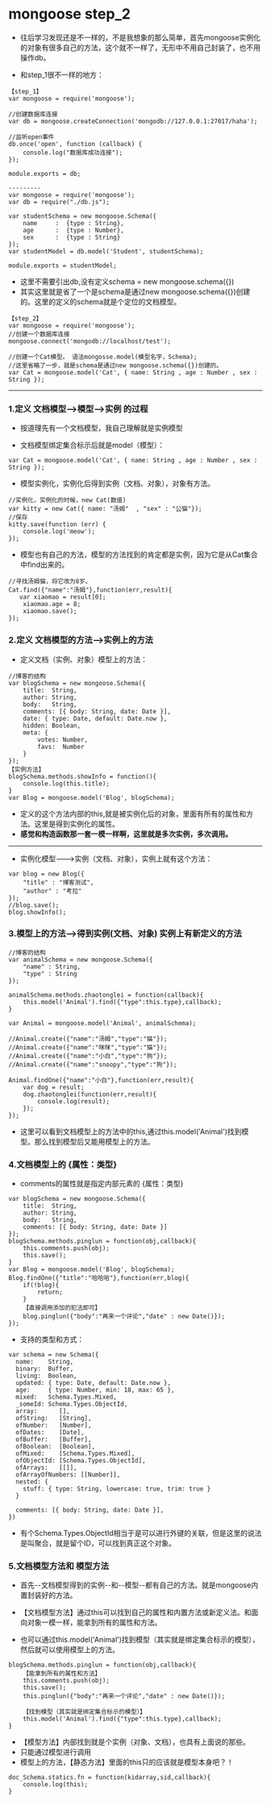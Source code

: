 # mongoose step_2

* 往后学习发现还是不一样的，不是我想象的那么简单，首先mongoose实例化的对象有很多自己的方法，这个就不一样了，无形中不用自己封装了，也不用操作db。

* 和step_1很不一样的地方：
```
【step_1】
var mongoose = require('mongoose');

//创建数据库连接
var db = mongoose.createConnection('mongodb://127.0.0.1:27017/haha');

//监听open事件
db.once('open', function (callback) {
    console.log("数据库成功连接");
});

module.exports = db;

---------
var mongoose = require('mongoose');
var db = require("./db.js");

var studentSchema = new mongoose.Schema({
    name     :  {type : String},
    age      :  {type : Number},
    sex      :  {type : String}
});
var studentModel = db.model('Student', studentSchema);

module.exports = studentModel;
```

* 这里不需要引出db,没有定义schema = new mongoose.schema({})
* 其实这里就是省了一个是schema是通过new mongoose.schema({})创建的。这里的定义的schema就是个定位的文档模型。
```
【step_2】
var mongoose = require('mongoose');
//创建一个数据库连接
mongoose.connect('mongodb://localhost/test');

//创建一个Cat模型。 语法mongosse.model(模型名字，Schema);
//这里省略了一步，就是schema是通过new mongoose.schema({})创建的。
var Cat = mongoose.model('Cat', { name: String , age : Number , sex : String });
```

--------------------------------

### 1.定义 文档模型-->模型-->实例 的过程

* 按道理先有一个文档模型，我自己理解就是实例模型

* 文档模型绑定集合标示后就是model（模型）：
```
var Cat = mongoose.model('Cat', { name: String , age : Number , sex : String });
```

* 模型实例化，实例化后得到实例（文档、对象），对象有方法。
```
//实例化，实例化的时候，new Cat(数值)
var kitty = new Cat({ name: "汤姆"  , "sex" : "公猫"});
//保存
kitty.save(function (err) {
    console.log('meow');
});
```

* 模型也有自己的方法，模型的方法找到的肯定都是实例，因为它是从Cat集合中find出来的。
```
//寻找汤姆猫，将它改为8岁。
Cat.find({"name":"汤姆"},function(err,result){
   var xiaomao = result[0]; 
    xiaomao.age = 8;
    xiaomao.save();
});
```

### 2.定义 文档模型的方法-->实例上的方法

* 定义文档（实例、对象）模型上的方法：
```
//博客的结构
var blogSchema = new mongoose.Schema({
    title:  String,
    author: String,
    body:   String,
    comments: [{ body: String, date: Date }],
    date: { type: Date, default: Date.now },
    hidden: Boolean,
    meta: {
        votes: Number,
        favs:  Number
    }
});
【实例方法】
blogSchema.methods.showInfo = function(){
    console.log(this.title);
}
var Blog = mongoose.model('Blog', blogSchema);
```
* 定义的这个方法内部的this,就是被实例化后的对象，里面有所有的属性和方法。这里是得到实例化的属性。
* **感觉和构造函数那一套一模一样啊，这里就是多次实例，多次调用。**

---------

* 实例化模型--->实例（文档、对象），实例上就有这个方法：
```
var blog = new Blog({
    "title" : "博客测试",
    "author" : "考拉"
});
//blog.save();
blog.showInfo();
```


### 3.模型上的方法-->得到实例(文档、对象)  实例上有新定义的方法

```
//博客的结构
var animalSchema = new mongoose.Schema({
    "name" : String,
    "type" : String
});

animalSchema.methods.zhaotonglei = function(callback){
    this.model('Animal').find({"type":this.type},callback);
}

var Animal = mongoose.model('Animal', animalSchema);

//Animal.create({"name":"汤姆","type":"猫"});
//Animal.create({"name":"咪咪","type":"猫"});
//Animal.create({"name":"小白","type":"狗"});
//Animal.create({"name":"snoopy","type":"狗"});

Animal.findOne({"name":"小白"},function(err,result){
    var dog = result;
    dog.zhaotonglei(function(err,result){
        console.log(result);
    });
});
```

* 这里可以看到文档模型上的方法中的this,通过this.model('Animal')找到模型。那么找到模型后又能用模型上的方法。

### 4.文档模型上的  {属性：类型}

* comments的属性就是指定内部元素的 {属性：类型} 
```
var blogSchema = new mongoose.Schema({
    title:  String,
    author: String,
    body:   String,
    comments: [{ body: String, date: Date }]
});
blogSchema.methods.pinglun = function(obj,callback){
    this.comments.push(obj);
    this.save();
}
var Blog = mongoose.model('Blog', blogSchema);
Blog.findOne({"title":"哈哈哈"},function(err,blog){
    if(!blog){
        return;
    }
    【直接调用添加的犯法即可】
    blog.pinglun({"body":"再来一个评论","date" : new Date()});
});
```

* 支持的类型和方式：
```
var schema = new Schema({
  name:    String,
  binary:  Buffer,
  living:  Boolean,
  updated: { type: Date, default: Date.now },
  age:     { type: Number, min: 18, max: 65 },
  mixed:   Schema.Types.Mixed,
  _someId: Schema.Types.ObjectId,
  array:      [],
  ofString:   [String],
  ofNumber:   [Number],
  ofDates:    [Date],
  ofBuffer:   [Buffer],
  ofBoolean:  [Boolean],
  ofMixed:    [Schema.Types.Mixed],
  ofObjectId: [Schema.Types.ObjectId],
  ofArrays:   [[]],
  ofArrayOfNumbers: [[Number]],
  nested: {
    stuff: { type: String, lowercase: true, trim: true }
  }

  comments: [{ body: String, date: Date }],
})
```
* 有个Schema.Types.ObjectId相当于是可以进行外键的关联，但是这里的说法是叫聚合，就是留个ID，可以找到真正这个对象。

### 5.文档模型方法和 模型方法

* 首先--文档模型得到的实例--和--模型--都有自己的方法。就是mongoose内置封装好的方法。

* 【文档模型方法】通过this可以找到自己的属性和内置方法或新定义法。和面向对象一模一样，能拿到所有的属性和方法。
* 也可以通过this.model('Animal')找到模型（其实就是绑定集合标示的模型），然后就可以使用模型上的方法。

```
blogSchema.methods.pinglun = function(obj,callback){
    【能拿到所有的属性和方法】
    this.comments.push(obj);
    this.save();
    this.pinglun({"body":"再来一个评论","date" : new Date()});

    【找到模型（其实就是绑定集合标示的模型）】
    this.model('Animal').find({"type":this.type},callback);
}
```

* 【模型方法】内部找到就是个实例（对象、文档），也具有上面说的那些。
* 只能通过模型进行调用
* 模型上的方法，【静态方法】里面的this只的应该就是模型本身吧？！
```
doc_Schema.statics.fn = function(kidarray,sid,callback){
    console.log(this);
}
```
